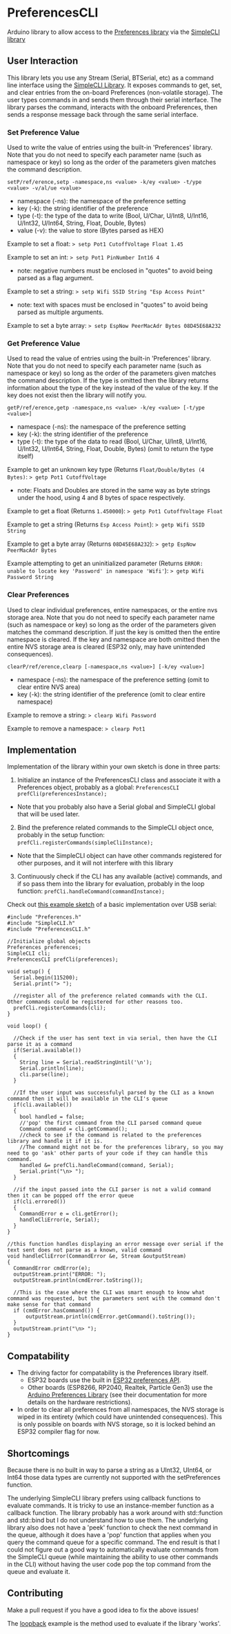 # PreferencesCLI

Arduino library to allow access to the [Preferences library](https://github.com/vshymanskyy/Preferences) via the [SimpleCLI library](https://github.com/SpacehuhnTech/SimpleCLI)

## User Interaction

This library lets you use any Stream (Serial, BTSerial, etc) as a command line interface using the [SimpleCLI Library](https://github.com/SpacehuhnTech/SimpleCLI). 
It exposes commands to get, set, and clear entries from the on-board Preferences (non-volatile storage). 
The user types commands in and sends them through their serial interface. 
The library parses the command, interacts with the onboard Preferences, then sends a response message back through the same serial interface.

### Set Preference Value

Used to write the value of entries using the built-in 'Preferences' library. 
Note that you do not need to specify each parameter name (such as namespace or key) so long as the order of the parameters given matches the command description.

`setP/ref/erence,setp -namespace,ns <value> -k/ey <value> -t/ype <value> -v/al/ue <value>`
- namespace (-ns): the namespace of the preference setting
- key (-k): the string identifier of the preference
- type (-t): the type of the data to write (Bool, U/Char, U/Int8, U/Int16, U/Int32, U/Int64, String, Float, Double, Bytes)
- value (-v): the value to store (Bytes parsed as HEX)

Example to set a float: `> setp Pot1 CutoffVoltage Float 1.45`

Example to set an int: `> setp Pot1 PinNumber Int16 4` 
- note: negative numbers must be enclosed in "quotes" to avoid being parsed as a flag argument.

Example to set a string: `> setp Wifi SSID String "Esp Access Point"`
- note: text with spaces must be enclosed in "quotes" to avoid being parsed as multiple arguments.

Example to set a byte array: `> setp EspNow PeerMacAdr Bytes 08D45E68A232`

### Get Preference Value

Used to read the value of entries using the built-in 'Preferences' library.
Note that you do not need to specify each parameter name (such as namespace or key) so long as the order of the parameters given matches the command description.
If the type is omitted then the library returns information about the type of the key instead of the value of the key.
If the key does not exist then the library will notify you.

`getP/ref/erence,getp -namespace,ns <value> -k/ey <value> [-t/ype <value>]`
- namespace (-ns): the namespace of the preference setting
- key (-k): the string identifier of the preference
- type (-t): the type of the data to read (Bool, U/Char, U/Int8, U/Int16, U/Int32, U/Int64, String, Float, Double, Bytes) (omit to return the type itself)

Example to get an unknown key type (Returns `Float/Double/Bytes (4 Bytes)`: `> getp Pot1 CutoffVoltage`
- note: Floats and Doubles are stored in the same way as byte strings under the hood, using 4 and 8 bytes of space respectively.

Example to get a float (Returns `1.450000`): `> getp Pot1 CutoffVoltage Float`

Example to get a string (Returns `Esp Access Point`): `> getp Wifi SSID String`

Example to get a byte array (Returns `08D45E68A232`): `> getp EspNow PeerMacAdr Bytes`

Example attempting to get an uninitialized parameter (Returns `ERROR: unable to locate key 'Password' in namespace 'Wifi'`): `> getp Wifi Password String`

### Clear Preferences

Used to clear individual preferences, entire namespaces, or the entire nvs storage area.
Note that you do not need to specify each parameter name (such as namespace or key) so long as the order of the parameters given matches the command description.
If just the key is omitted then the entire namespace is cleared.
If the key and namespace are both omitted then the entire NVS storage area is cleared (ESP32 only, may have unintended consequences).

`clearP/ref/erence,clearp [-namespace,ns <value>] [-k/ey <value>]`
- namespace (-ns): the namespace of the preference setting (omit to clear entire NVS area)
- key (-k): the string identifier of the preference (omit to clear entire namespace)

Example to remove a string: `> clearp Wifi Password`

Example to remove a namespace: `> clearp Pot1`

## Implementation

Implementation of the library within your own sketch is done in three parts:
1. Initialize an instance of the PreferencesCLI class and associate it with a Preferences object, probably as a global: `PreferencesCLI prefCli(preferencesInstance);`
 - Note that you probably also have a Serial global and SimpleCLI global that will be used later.
2. Bind the preference related commands to the SimpleCLI object once, probably in the setup function: `prefCli.registerCommands(simpleCliInstance);`
 - Note that the SimpleCLI object can have other commands registered for other purposes, and it will not interfere with this library
3. Continuously check if the CLI has any available (active) commands, and if so pass them into the library for evaluation, probably in the loop function: `prefCli.handleCommand(commandInstance);`

Check out [this example sketch](examples/usbSerialCLI) of a basic implementation over USB serial:
```
#include "Preferences.h"
#include "SimpleCLI.h"
#include "PreferencesCLI.h"

//Initialize global objects
Preferences preferences;
SimpleCLI cli;
PreferencesCLI prefCli(preferences);

void setup() {
  Serial.begin(115200);
  Serial.print("> ");

  //register all of the preference related commands with the CLI. Other commands could be registered for other reasons too.
  prefCli.registerCommands(cli);
}

void loop() {

  //Check if the user has sent text in via serial, then have the CLI parse it as a command
  if(Serial.available())
  {
    String line = Serial.readStringUntil('\n');
    Serial.println(line);
    cli.parse(line);
  }

  //If the user input was successfulyl parsed by the CLI as a known command then it will be available in the CLI's queue
  if(cli.available())
  {
    bool handled = false;
    //'pop' the first command from the CLI parsed command queue
    Command command = cli.getCommand();
    //check to see if the command is related to the preferences library and handle it if it is.
    //The command might not be for the preferences library, so you may need to go 'ask' other parts of your code if they can handle this command.
    handled &= prefCli.handleCommand(command, Serial);
    Serial.print("\n> ");
  }

  //if the input passed into the CLI parser is not a valid command then it can be popped off the error queue
  if(cli.errored())
  {
    CommandError e = cli.getError();
    handleCliError(e, Serial);
  }
}

//this function handles displaying an error message over serial if the text sent does not parse as a known, valid command
void handleCliError(CommandError &e, Stream &outputStream)
{
  CommandError cmdError(e);
  outputStream.print("ERROR: ");
  outputStream.println(cmdError.toString());

  //This is the case where the CLI was smart enough to know what command was requested, but the parameters sent with the command don't make sense for that command
  if (cmdError.hasCommand()) {
      outputStream.println(cmdError.getCommand().toString());
  }
  outputStream.print("\n> ");
}
```

## Compatability

- The driving factor for compatability is the Preferences library itself.
  - ESP32 boards use the built in [ESP32 preferences API](https://docs.espressif.com/projects/arduino-esp32/en/latest/api/preferences.html).
  - Other boards (ESP8266, RP2040, Realtek, Particle Gen3) use the [Arduino Preferences Library](https://github.com/vshymanskyy/Preferences) (see their documentation for more details on the hardware restrictions).
- In order to clear all preferences from all namespaces, the NVS storage is wiped in its entirety (which could have unintended consequences). This is only possible on boards with NVS storage, so it is locked behind an ESP32 compiler flag for now.

## Shortcomings

Because there is no built in way to parse a string as a UInt32, UInt64, or Int64 those data types are currently not supported with the setPreferences function.

The underlying SimpleCLI library prefers using callback functions to evaluate commands.
It is tricky to use an instance-member function as a callback function. 
The <functional> library probably has a work around with std::function and std::bind but I do not understand how to use them.
The underlying library also does not have a 'peek' function to check the next command in the queue, 
	although it does have a 'pop' function that applies when you query the command queue for a specific command.
The end result is that I could not figure out a good way to automatically evaluate commands from the SimpleCLI queue 
	(while maintaining the ability to use other commands in the CLI)
	without having the user code pop the top command from the queue and evaluate it.

## Contributing

Make a pull request if you have a good idea to fix the above issues!

The [loopback](examples/loopback) example is the method used to evaluate if the library 'works'.